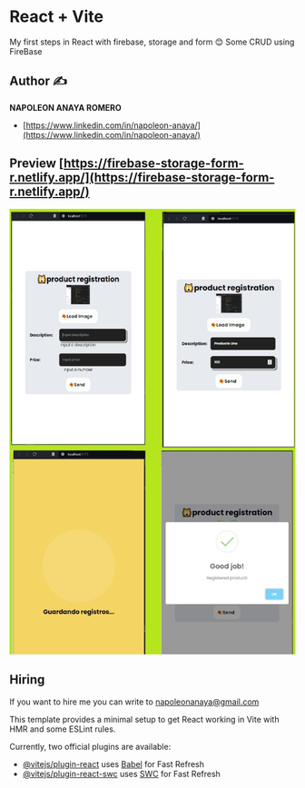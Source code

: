 # React + Vite

My first steps in React with firebase, storage and form 😊
Some CRUD using FireBase

## Author ✍

**NAPOLEON ANAYA ROMERO**
-	[https://www.linkedin.com/in/napoleon-anaya/](https://www.linkedin.com/in/napoleon-anaya/)

## Preview  [https://firebase-storage-form-r.netlify.app/](https://firebase-storage-form-r.netlify.app/)
![..](https://github.com/alucart2005/15-firebase-storage-form/blob/main/src/assets/preview.jpg)

## Hiring 
If you want to hire me you can write to napoleonanaya@gmail.com



This template provides a minimal setup to get React working in Vite with HMR and some ESLint rules.

Currently, two official plugins are available:

- [@vitejs/plugin-react](https://github.com/vitejs/vite-plugin-react/blob/main/packages/plugin-react/README.md) uses [Babel](https://babeljs.io/) for Fast Refresh
- [@vitejs/plugin-react-swc](https://github.com/vitejs/vite-plugin-react-swc) uses [SWC](https://swc.rs/) for Fast Refresh
